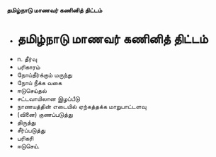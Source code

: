 **தமிழ்நாடு மாணவர் கணினித் திட்டம்**
- # தமிழ்நாடு மாணவர் கணினித் திட்டம்
- n. தீர்வு
- பரிகாரம்
- நோய்தீர்க்கும் மருந்து
- நோய் நீக்க வகை
- ஈடுசெய்தல்
- சட்டவாயிலான இழப்பீடு
- நாணயத்தின் எடையில் ஏற்கத்தக்க மாறுபாட்டளவு
- (வினை) குணப்படுத்து
- திருத்து
- சீர்ப்படுத்து
- பரிகரி
- ஈடுசெய்.

